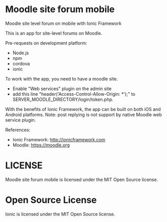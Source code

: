 Moodle site forum mobile
==============================

Moodle site level forum on mobile with Ionic Framework

This is an app for site-level forums on Moodle.

Pre-requests on development platform:
- Node.js
- npm
- cordova
- ionic

To work with the app, you need to have a moodle site. 
- Enable "Web services" plugin on the admin site
- add this line "header('Access-Control-Allow-Origin: *');" to SERVER_MOODLE_DIRECTORY/login/token.php.

With the benefits of Ionic Framework, the app can be built on both iOS and Android platforms.
Note: post replying is not support by native Moodle web service plugin.

References:
- Ionic Framework: http://ionicframework.com
- Moodle: https://moodle.org

LICENSE
==============================
Moodle site forum mobile is licensed under the <a herf="http://opensource.org/licenses/MIT">MIT Open Source license.<a>

Open Source License
==============================
Ionic is licensed under the <a herf="http://opensource.org/licenses/MIT">MIT Open Source license.<a>
